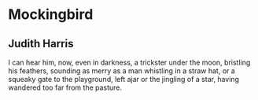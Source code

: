 # Mockingbird
## Judith Harris
I can hear him,
now, even in darkness,
a trickster under the moon,
bristling his feathers,
sounding as merry
as a man whistling in a straw hat,
or a squeaky gate
to the playground, left ajar
or the jingling of a star,
having wandered too far
from the pasture.